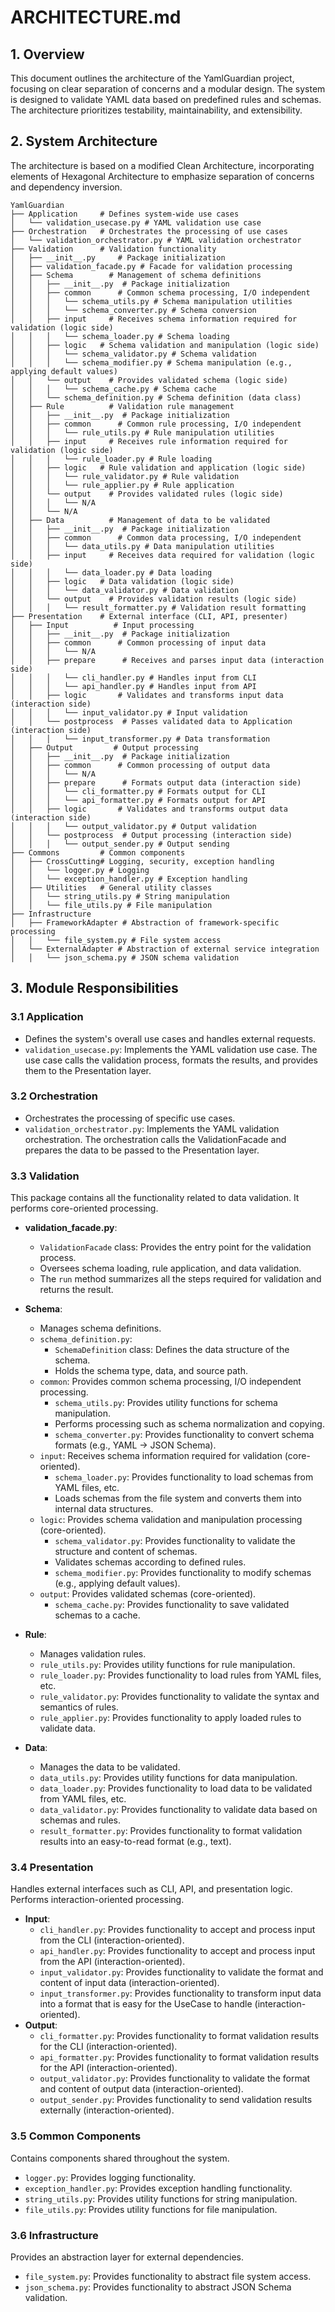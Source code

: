 # ARCHITECTURE.md

## 1. Overview

This document outlines the architecture of the YamlGuardian project, focusing on clear separation of concerns and a modular design. The system is designed to validate YAML data based on predefined rules and schemas. The architecture prioritizes testability, maintainability, and extensibility.

## 2. System Architecture

The architecture is based on a modified Clean Architecture, incorporating elements of Hexagonal Architecture to emphasize separation of concerns and dependency inversion.

```plaintext
YamlGuardian
├── Application     # Defines system-wide use cases
│   └── validation_usecase.py # YAML validation use case
├── Orchestration   # Orchestrates the processing of use cases
│   └── validation_orchestrator.py # YAML validation orchestrator
├── Validation      # Validation functionality
│   ├── __init__.py     # Package initialization
│   ├── validation_facade.py # Facade for validation processing
│   ├── Schema        # Management of schema definitions
│   │   ├── __init__.py  # Package initialization
│   │   ├── common      # Common schema processing, I/O independent
│   │   │   └── schema_utils.py # Schema manipulation utilities
│   │   │   └── schema_converter.py # Schema conversion
│   │   ├── input     # Receives schema information required for validation (logic side)
│   │   │   └── schema_loader.py # Schema loading
│   │   ├── logic   # Schema validation and manipulation (logic side)
│   │   │   └── schema_validator.py # Schema validation
│   │   │   └── schema_modifier.py # Schema manipulation (e.g., applying default values)
│   │   └── output    # Provides validated schema (logic side)
│   │   │   └── schema_cache.py # Schema cache
│   │   └── schema_definition.py # Schema definition (data class)
│   ├── Rule          # Validation rule management
│   │   ├── __init__.py  # Package initialization
│   │   ├── common      # Common rule processing, I/O independent
│   │   │   └── rule_utils.py # Rule manipulation utilities
│   │   ├── input     # Receives rule information required for validation (logic side)
│   │   │   └── rule_loader.py # Rule loading
│   │   ├── logic   # Rule validation and application (logic side)
│   │   │   └── rule_validator.py # Rule validation
│   │   │   └── rule_applier.py # Rule application
│   │   └── output    # Provides validated rules (logic side)
│   │   │   └── N/A
│   │   └── N/A
│   ├── Data          # Management of data to be validated
│   │   ├── __init__.py  # Package initialization
│   │   ├── common      # Common data processing, I/O independent
│   │   │   └── data_utils.py # Data manipulation utilities
│   │   ├── input     # Receives data required for validation (logic side)
│   │   │   └── data_loader.py # Data loading
│   │   ├── logic   # Data validation (logic side)
│   │   │   └── data_validator.py # Data validation
│   │   └── output    # Provides validation results (logic side)
│   │   │   └── result_formatter.py # Validation result formatting
├── Presentation    # External interface (CLI, API, presenter)
│   ├── Input          # Input processing
│   │   ├── __init__.py  # Package initialization
│   │   ├── common      # Common processing of input data
│   │   │   └── N/A
│   │   ├── prepare      # Receives and parses input data (interaction side)
│   │   │   └── cli_handler.py # Handles input from CLI
│   │   │   └── api_handler.py # Handles input from API
│   │   ├── logic       # Validates and transforms input data (interaction side)
│   │   │   └── input_validator.py # Input validation
│   │   └── postprocess  # Passes validated data to Application (interaction side)
│   │   │   └── input_transformer.py # Data transformation
│   ├── Output         # Output processing
│   │   ├── __init__.py  # Package initialization
│   │   ├── common      # Common processing of output data
│   │   │   └── N/A
│   │   ├── prepare      # Formats output data (interaction side)
│   │   │   └── cli_formatter.py # Formats output for CLI
│   │   │   └── api_formatter.py # Formats output for API
│   │   ├── logic       # Validates and transforms output data (interaction side)
│   │   │   └── output_validator.py # Output validation
│   │   └── postprocess  # Output processing (interaction side)
│   │   │   └── output_sender.py # Output sending
├── Commons         # Common components
│   ├── CrossCutting# Logging, security, exception handling
│   │   └── logger.py # Logging
│   │   └── exception_handler.py # Exception handling
│   ├── Utilities   # General utility classes
│   │   └── string_utils.py # String manipulation
│   │   └── file_utils.py # File manipulation
├── Infrastructure
│   ├── FrameworkAdapter # Abstraction of framework-specific processing
│   │   └── file_system.py # File system access
│   └── ExternalAdapter # Abstraction of external service integration
│   │   └── json_schema.py # JSON schema validation
```

## 3. Module Responsibilities

### 3.1 Application

- Defines the system's overall use cases and handles external requests.
- `validation_usecase.py`: Implements the YAML validation use case. The use case calls the validation process, formats the results, and provides them to the Presentation layer.

### 3.2 Orchestration

- Orchestrates the processing of specific use cases.
- `validation_orchestrator.py`: Implements the YAML validation orchestration. The orchestration calls the ValidationFacade and prepares the data to be passed to the Presentation layer.

### 3.3 Validation

This package contains all the functionality related to data validation. It performs core-oriented processing.

- **validation_facade.py**:

  - `ValidationFacade` class: Provides the entry point for the validation process.
  - Oversees schema loading, rule application, and data validation.
  - The `run` method summarizes all the steps required for validation and returns the result.

- **Schema**:

  - Manages schema definitions.
  - `schema_definition.py`:
    - `SchemaDefinition` class: Defines the data structure of the schema.
    - Holds the schema type, data, and source path.
  - `common`: Provides common schema processing, I/O independent processing.
    - `schema_utils.py`: Provides utility functions for schema manipulation.
    - Performs processing such as schema normalization and copying.
    - `schema_converter.py`: Provides functionality to convert schema formats (e.g., YAML -> JSON Schema).
  - `input`: Receives schema information required for validation (core-oriented).
    - `schema_loader.py`: Provides functionality to load schemas from YAML files, etc.
    - Loads schemas from the file system and converts them into internal data structures.
  - `logic`: Provides schema validation and manipulation processing (core-oriented).
    - `schema_validator.py`: Provides functionality to validate the structure and content of schemas.
    - Validates schemas according to defined rules.
    - `schema_modifier.py`: Provides functionality to modify schemas (e.g., applying default values).
  - `output`: Provides validated schemas (core-oriented).
    - `schema_cache.py`: Provides functionality to save validated schemas to a cache.

- **Rule**:

  - Manages validation rules.
  - `rule_utils.py`: Provides utility functions for rule manipulation.
  - `rule_loader.py`: Provides functionality to load rules from YAML files, etc.
  - `rule_validator.py`: Provides functionality to validate the syntax and semantics of rules.
  - `rule_applier.py`: Provides functionality to apply loaded rules to validate data.

- **Data**:
  - Manages the data to be validated.
  - `data_utils.py`: Provides utility functions for data manipulation.
  - `data_loader.py`: Provides functionality to load data to be validated from YAML files, etc.
  - `data_validator.py`: Provides functionality to validate data based on schemas and rules.
  - `result_formatter.py`: Provides functionality to format validation results into an easy-to-read format (e.g., text).

### 3.4 Presentation

Handles external interfaces such as CLI, API, and presentation logic. Performs interaction-oriented processing.

- **Input**:
  - `cli_handler.py`: Provides functionality to accept and process input from the CLI (interaction-oriented).
  - `api_handler.py`: Provides functionality to accept and process input from the API (interaction-oriented).
  - `input_validator.py`: Provides functionality to validate the format and content of input data (interaction-oriented).
  - `input_transformer.py`: Provides functionality to transform input data into a format that is easy for the UseCase to handle (interaction-oriented).
- **Output**:
  - `cli_formatter.py`: Provides functionality to format validation results for the CLI (interaction-oriented).
  - `api_formatter.py`: Provides functionality to format validation results for the API (interaction-oriented).
  - `output_validator.py`: Provides functionality to validate the format and content of output data (interaction-oriented).
  - `output_sender.py`: Provides functionality to send validation results externally (interaction-oriented).

### 3.5 Common Components

Contains components shared throughout the system.

- `logger.py`: Provides logging functionality.
- `exception_handler.py`: Provides exception handling functionality.
- `string_utils.py`: Provides utility functions for string manipulation.
- `file_utils.py`: Provides utility functions for file manipulation.

### 3.6 Infrastructure

Provides an abstraction layer for external dependencies.

- `file_system.py`: Provides functionality to abstract file system access.
- `json_schema.py`: Provides functionality to abstract JSON Schema validation.
